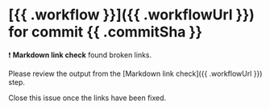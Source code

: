 # [{{ .workflow }}]({{ .workflowUrl }}) for commit {{ .commitSha }}

:exclamation: **Markdown link check** found broken links.

Please review the output from the [Markdown link check]({{ .workflowUrl }}) step.

Close this issue once the links have been fixed.
